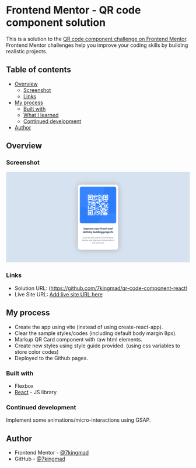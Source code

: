 # Frontend Mentor - QR code component solution

This is a solution to the [QR code component challenge on Frontend Mentor](https://www.frontendmentor.io/challenges/qr-code-component-iux_sIO_H). Frontend Mentor challenges help you improve your coding skills by building realistic projects.

## Table of contents

- [Overview](#overview)
  - [Screenshot](#screenshot)
  - [Links](#links)
- [My process](#my-process)
  - [Built with](#built-with)
  - [What I learned](#what-i-learned)
  - [Continued development](#continued-development)
- [Author](#author)

## Overview

### Screenshot

![](./src/assets/qr-code-component-screenshot.png)

### Links

- Solution URL: (https://github.com/7kingmad/qr-code-component-react)
- Live Site URL: [Add live site URL here](https://your-live-site-url.com)

## My process

- Create the app using vite (instead of using create-react-app).
- Clear the sample styles/codes (including default body margin 8px).
- Markup QR Card component with raw html elements.
- Create new styles using style guide provided. (using css variables to store color codes)
- Deployed to the Github pages.

### Built with

- Flexbox
- [React](https://reactjs.org/) - JS library

### Continued development

Implement some animations/micro-interactions using GSAP.

## Author

- Frontend Mentor - [@7kingmad](https://www.frontendmentor.io/profile/7kingmad)
- GitHub - [@7kingmad](https://github.com/7kingmad)
